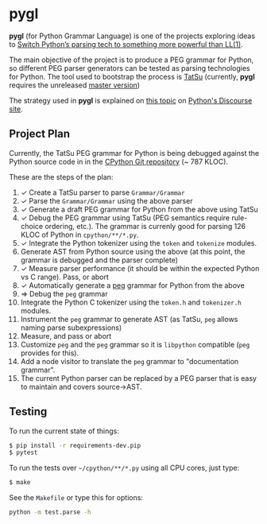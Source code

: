 # **pygl**

**pygl** (for Python Grammar Language) is one of the projects exploring ideas to
[Switch Python’s parsing tech to something more powerful than LL(1)](https://discuss.python.org/t/switch-pythons-parsing-tech-to-something-more-powerful-than-ll-1/379/56).

The main objective of the project is to produce a PEG grammar for Python, so different PEG parser generators can be tested as parsing technologies for Python. The tool used to bootstrap the process is [TatSu](https://tatsu.readthedocs.io) (currently, **pygl** requires the unreleased [master version](https://github.com/neogeny/TatSu))

The strategy used in **pygl** is explained on [this topic](https://discuss.python.org/t/preparing-for-new-python-parsing/1550/38) on [Python's Discourse site](https://discuss.python.org/c/ideas).

## Project Plan

Currently, the TatSu PEG grammar for Python is being debugged against the Python source code in in the [CPython Git repository](https://github.com/python/cpython) (~ 787 KLOC).

These are the steps of the plan:

1. ✓ Create a TatSu parser to parse `Grammar/Grammar`
1. ✓ Parse the `Grammar/Grammar` using the above parser
1. ✓ Generate a draft PEG grammar for Python from the above using TatSu
1. ✓ Debug the PEG grammar using TatSu (PEG semantics require rule-choice ordering, etc.). The grammar is currenly good for parsing 126 KLOC of Python in `cpython/**/*.py`.
1. ✓ Integrate the Python tokenizer using the `token` and `tokenize` modules.
1.   Generate AST from Python source using the above (at this point, the grammar is debugged and the parser complete)
1. ✓ Measure parser performance (it should be within the expected Python vs C range). Pass, or abort
1. ✓ Automatically generate a [peg](http://piumarta.com/software/peg/peg.1.html) grammar for Python from the above
1. ⇒ Debug the `peg` grammar
1.   Integrate the Python C tokenizer using the `token.h` and `tokenizer.h` modules.
1.   Instrument the `peg` grammar to generate AST (as TatSu, `peg` allows naming parse subexpressions)
1.   Measure, and pass or abort
1.   Customize `peg` and the `peg` grammar so it is `libpython` compatible (`peg` provides for this).
1.   Add a node visitor to translate the `peg` grammar to "documentation grammar".
1.   The current Python parser can be replaced by a PEG parser that is easy to maintain and covers source->AST.

## Testing

To run the current state of things:

```bash
$ pip install -r requirements-dev.pip
$ pytest
```

To run the tests over `~/cpython/**/*.py` using all CPU cores, just type:

```bash
$ make
```

See the `Makefile` or type this for options:

```bash
python -m test.parse -h
```
